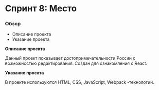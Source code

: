 # Спринт 8: Место

### Обзор

* Описание проекта
* Указание проекта

**Описание проекта**

Данный проект показывает достопримечательности России с возможностью редактирования.
Создан для ознакомления с React.

**Указание проекта**

В проекте используются HTML, CSS, JavaScript, Webpack -технологии.